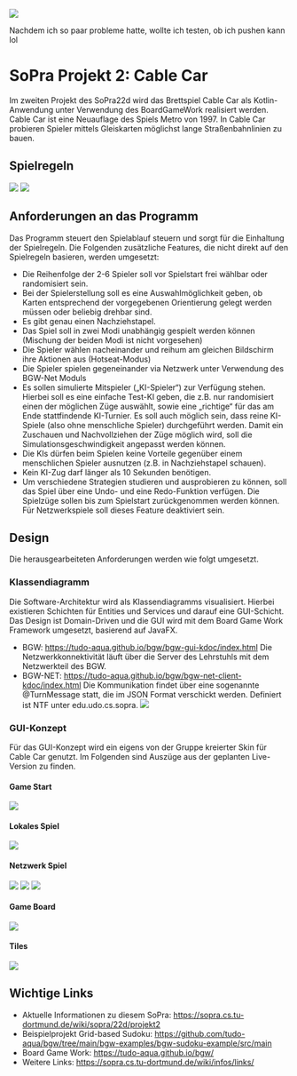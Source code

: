 ![](description-source/topic.png)

Nachdem ich so paar probleme hatte, wollte ich testen, ob ich pushen kann lol

# SoPra Projekt 2: Cable Car

Im zweiten Projekt des SoPra22d wird das Brettspiel Cable Car als Kotlin-Anwendung unter Verwendung des BoardGameWork realisiert werden. 
Cable Car ist eine Neuauflage des Spiels Metro von 1997. In Cable Car probieren Spieler mittels Gleiskarten möglichst lange Straßenbahnlinien zu bauen.

## Spielregeln

![](description-source/rules1.png)
![](description-source/rules2.png)

## Anforderungen an das Programm
Das Programm steuert den Spielablauf steuern und sorgt für die Einhaltung der Spielregeln.
Die Folgenden zusätzliche Features, die nicht direkt auf den Spielregeln basieren, werden umgesetzt:

* Die Reihenfolge der 2-6 Spieler soll vor Spielstart frei wählbar oder randomisiert sein.
* Bei der Spielerstellung soll es eine Auswahlmöglichkeit geben, ob Karten entsprechend der vorgegebenen Orientierung gelegt werden müssen oder beliebig drehbar sind.
* Es gibt genau einen Nachziehstapel.
* Das Spiel soll in zwei Modi unabhängig gespielt werden können (Mischung der beiden Modi ist nicht vorgesehen)
* Die Spieler wählen nacheinander und reihum am gleichen Bildschirm ihre Aktionen aus (Hotseat-Modus)
* Die Spieler spielen gegeneinander via Netzwerk unter Verwendung des BGW-Net Moduls
* Es sollen simulierte Mitspieler („KI-Spieler“) zur Verfügung stehen. Hierbei soll es eine einfache Test-KI geben, die z.B. nur randomisiert einen der möglichen Züge auswählt, sowie eine „richtige“ für das am Ende stattfindende KI-Turnier. Es soll auch möglich sein, dass reine KI-Spiele (also ohne menschliche Spieler) durchgeführt werden. Damit ein Zuschauen und Nachvollziehen der Züge möglich wird, soll die Simulationsgeschwindigkeit angepasst werden können.
* Die KIs dürfen beim Spielen keine Vorteile gegenüber einem menschlichen Spieler ausnutzen (z.B. in Nachziehstapel schauen).
* Kein KI-Zug darf länger als 10 Sekunden benötigen.
* Um verschiedene Strategien studieren und ausprobieren zu können, soll das Spiel über eine Undo- und eine Redo-Funktion verfügen. Die Spielzüge sollen bis zum Spielstart zurückgenommen werden können. Für Netzwerkspiele soll dieses Feature deaktiviert sein.

## Design
Die herausgearbeiteten Anforderungen werden wie folgt umgesetzt.

### Klassendiagramm
Die Software-Architektur wird als Klassendiagramms visualisiert. Hierbei existieren Schichten für Entities und Services und darauf eine GUI-Schicht.
Das Design ist Domain-Driven und die GUI wird mit dem Board Game Work Framework umgesetzt, basierend auf JavaFX.
* BGW: https://tudo-aqua.github.io/bgw/bgw-gui-kdoc/index.html
Die Netzwerkkonnektivität läuft über die Server des Lehrstuhls mit dem Netzwerkteil des BGW.
* BGW-NET: https://tudo-aqua.github.io/bgw/bgw-net-client-kdoc/index.html
Die Kommunikation findet über eine sogenannte @TurnMessage statt, die im JSON Format verschickt werden. Definiert ist NTF unter edu.udo.cs.sopra.
![](description-source/Klassendiagramm.png)

### GUI-Konzept
Für das GUI-Konzept wird ein eigens von der Gruppe kreierter Skin für Cable Car genutzt. 
Im Folgenden sind Auszüge aus der geplanten Live-Version zu finden.

#### Game Start
![](/description-source/CableCar_Start.png)

#### Lokales Spiel
![](/description-source/CableCar_Local.png)

#### Netzwerk Spiel
![](/description-source/CableCar_-_Network_as_Host-001.png)
![](/description-source/CableCar_-_Network_as_Host-002.png)
![](/description-source/CableCar_-_Network_Failing_as_Guest.png)


#### Game Board
![](/description-source/CableCar_Local_Game.png)


#### Tiles 
![](src/main/resources/tiles.jpg)

## Wichtige Links

* Aktuelle Informationen zu diesem SoPra: https://sopra.cs.tu-dortmund.de/wiki/sopra/22d/projekt2
* Beispielprojekt Grid-based Sudoku: https://github.com/tudo-aqua/bgw/tree/main/bgw-examples/bgw-sudoku-example/src/main
* Board Game Work: https://tudo-aqua.github.io/bgw/
* Weitere Links: https://sopra.cs.tu-dortmund.de/wiki/infos/links/